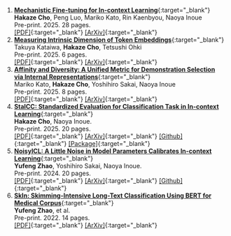1. [**Mechanistic Fine-tuning for In-context Learning**](https://arxiv.org/abs/2505.14233){:target="_blank"}  
   **Hakaze Cho**, Peng Luo, Mariko Kato, Rin Kaenbyou, Naoya Inoue  
   Pre-print. 2025. 28 pages.  
   [\[PDF\]](https://arxiv.org/pdf/2505.14233){:target="_blank"} 
   [\[ArXiv\]](https://arxiv.org/abs/2505.14233){:target="_blank"} 
2. [**Measuring Intrinsic Dimension of Token Embeddings**](https://arxiv.org/abs/2503.02142){:target="_blank"}  
   Takuya Kataiwa, **Hakaze Cho**, Tetsushi Ohki  
   Pre-print. 2025. 6 pages.  
   [\[PDF\]](https://arxiv.org/pdf/2503.02142){:target="_blank"} 
   [\[ArXiv\]](https://arxiv.org/abs/2503.02142){:target="_blank"} 
3. [**Affinity and Diversity: A Unified Metric for Demonstration Selection via Internal Representations**](https://arxiv.org/abs/2502.14380){:target="_blank"}  
   Mariko Kato, **Hakaze Cho**, Yoshihiro Sakai, Naoya Inoue  
   Pre-print. 2025. 8 pages.  
   [\[PDF\]](https://arxiv.org/pdf/2502.14380){:target="_blank"} 
   [\[ArXiv\]](https://arxiv.org/abs/2502.14380){:target="_blank"} 
4. [**StaICC: Standardized Evaluation for Classification Task in In-context Learning**](https://arxiv.org/abs/2501.15708){:target="_blank"}  
   **Hakaze Cho**, Naoya Inoue.  
   Pre-print. 2025. 20 pages.  
   [\[PDF\]](https://arxiv.org/pdf/2501.15708){:target="_blank"} 
   [\[ArXiv\]](https://arxiv.org/abs/2501.15708){:target="_blank"} 
   [\[Github\]](https://github.com/hc495/StaICC){:target="_blank"} 
   [\[Package\]](https://pypi.org/project/StaICC/){:target="_blank"}
5. [**NoisyICL: A Little Noise in Model Parameters Calibrates In-context Learning**](https://arxiv.org/abs/2402.05515){:target="_blank"}  
   **Yufeng Zhao**, Yoshihiro Sakai, Naoya Inoue.  
   Pre-print. 2024. 20 pages.  
    [\[PDF\]](https://arxiv.org/pdf/2402.05515){:target="_blank"} 
    [\[ArXiv\]](https://arxiv.org/abs/2402.05515){:target="_blank"} 
    [\[Github\]](https://github.com/hc495/NoisyICL){:target="_blank"}
6. [**SkIn: Skimming-Intensive Long-Text Classification Using BERT for Medical Corpus**](https://arxiv.org/abs/2209.05741){:target="_blank"}  
   **Yufeng Zhao**, et al.  
   Pre-print. 2022. 14 pages.  
   [\[PDF\]](https://arxiv.org/pdf/2209.05741){:target="_blank"} 
   [\[ArXiv\]](https://arxiv.org/abs/2209.05741){:target="_blank"} 